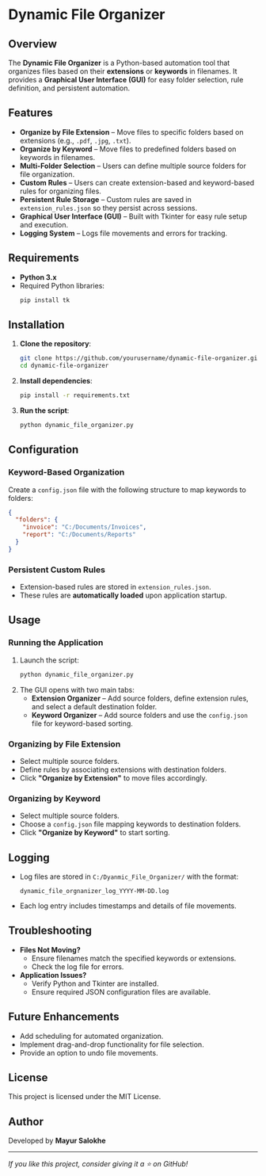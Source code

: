 # Dynamic File Organizer

## Overview
The **Dynamic File Organizer** is a Python-based automation tool that organizes files based on their **extensions** or **keywords** in filenames. It provides a **Graphical User Interface (GUI)** for easy folder selection, rule definition, and persistent automation.

## Features
- **Organize by File Extension** – Move files to specific folders based on extensions (e.g., `.pdf`, `.jpg`, `.txt`).
- **Organize by Keyword** – Move files to predefined folders based on keywords in filenames.
- **Multi-Folder Selection** – Users can define multiple source folders for file organization.
- **Custom Rules** – Users can create extension-based and keyword-based rules for organizing files.
- **Persistent Rule Storage** – Custom rules are saved in `extension_rules.json` so they persist across sessions.
- **Graphical User Interface (GUI)** – Built with Tkinter for easy rule setup and execution.
- **Logging System** – Logs file movements and errors for tracking.

## Requirements
- **Python 3.x**
- Required Python libraries:
  ```sh
  pip install tk
  ```

## Installation
1. **Clone the repository**:
   ```sh
   git clone https://github.com/yourusername/dynamic-file-organizer.git
   cd dynamic-file-organizer
   ```
2. **Install dependencies**:
   ```sh
   pip install -r requirements.txt
   ```
3. **Run the script**:
   ```sh
   python dynamic_file_organizer.py
   ```

## Configuration
### **Keyword-Based Organization**
Create a `config.json` file with the following structure to map keywords to folders:
```json
{
  "folders": {
    "invoice": "C:/Documents/Invoices",
    "report": "C:/Documents/Reports"
  }
}
```

### **Persistent Custom Rules**
- Extension-based rules are stored in `extension_rules.json`.
- These rules are **automatically loaded** upon application startup.

## Usage
### **Running the Application**
1. Launch the script:
   ```sh
   python dynamic_file_organizer.py
   ```
2. The GUI opens with two main tabs:
   - **Extension Organizer** – Add source folders, define extension rules, and select a default destination folder.
   - **Keyword Organizer** – Add source folders and use the `config.json` file for keyword-based sorting.

### **Organizing by File Extension**
- Select multiple source folders.
- Define rules by associating extensions with destination folders.
- Click **"Organize by Extension"** to move files accordingly.

### **Organizing by Keyword**
- Select multiple source folders.
- Choose a `config.json` file mapping keywords to destination folders.
- Click **"Organize by Keyword"** to start sorting.

## Logging
- Log files are stored in `C:/Dyanmic_File_Organizer/` with the format:
  ```
  dynamic_file_orgnanizer_log_YYYY-MM-DD.log
  ```
- Each log entry includes timestamps and details of file movements.

## Troubleshooting
- **Files Not Moving?**
  - Ensure filenames match the specified keywords or extensions.
  - Check the log file for errors.
- **Application Issues?**
  - Verify Python and Tkinter are installed.
  - Ensure required JSON configuration files are available.

## Future Enhancements
- Add scheduling for automated organization.
- Implement drag-and-drop functionality for file selection.
- Provide an option to undo file movements.

## License
This project is licensed under the MIT License.

## Author
Developed by **Mayur Salokhe**

---
_If you like this project, consider giving it a ⭐ on GitHub!_

